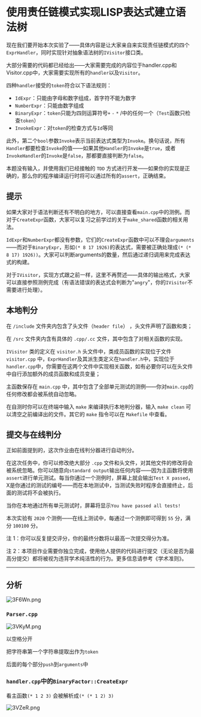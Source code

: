 # 使用责任链模式实现LISP表达式建立语法树

现在我们要开始本次实验了——具体内容是让大家亲自来实现责任链模式的四个`ExprHandler`，同时实现针对抽象语法树的`IVisitor`接口类。

大部分需要的代码都已经给出——大家需要完成的内容位于handler.cpp和Visitor.cpp中，大家需要实现所有的`handler`以及`Visitor`。

四种`handler`接受的`token`符合以下语法规则：

- `IdExpr`：只能由字母和数字组成，首字符不能为数字
- `NumberExpr`：只能由数字组成
- `BinaryExpr`：`token`只能为四则运算符号`+` `-` `*` /中的任何一个（`Test`函数只检查`token`）
- `InvokeExpr`：对`token`的检查方式与`Id`等同

此外，第二个`bool`参数`Invoke`表示当前表达式类型为`Invoke`。换句话说，所有`Handler`都要检查`Invoke`的值——如果其他`Handler`的`Invoke`是`true`，或者`InvokeHandler`的`Invoke`是`false`，那都要直接判断为`false`。

本题没有输入，并使用我们已经接触的 `TDD` 方式进行开发——如果你的实现是正确的，那么你的程序编译运行时将可以通过所有的`assert`，正确结束。

## 提示

如果大家对于语法判断还有不明白的地方，可以直接查看`main.cpp`中的测例。而对于`CreateExpr`函数，大家可以复习之前学过的关于`make_shared`函数的相关用法。

`IdExpr`和`NumberExpr`都没有参数，它们的`CreateExpr`函数中可以不理会`arguments`——而对于`BinaryExpr`，形如`(* 8 17 1926)`的表达式，需要被正确处理成`(* (* 8 17) 1926))`。大家可以判断arguments的数量，然后通过递归调用来完成表达式的构建。

对于`IVisitor`，实现方式跟之前一样，这里不再赘述——具体的输出格式，大家可以直接参照测例完成（有语法错误的表达式会判断为"`angry`"，你的`IVisitor`不需要进行处理）。



## 本地判分

在 `/include` 文件夹内包含了头文件（`header file`） ，头文件声明了函数和类；

在 `/src` 文件夹内含有具体的 `.cpp/.cc` 文件，其中包含了对相关函数的实现。

`IVisitor` 类的定义在 `visitor.h` 头文件中，类成员函数的实现位于文件 `visitor.cpp` 中，`ExprHandler`及其派生类定义在`handler.h`中，实现位于`handler.cpp`中，你需要在这两个文件中实现相关函数，如有必要你可以在头文件中自行添加额外的成员函数和成员变量；

主函数保存在 `main.cpp` 中，其中包含了全部单元测试的测例——你对`main.cpp`的任何修改都会被系统自动忽略。

在自测时你可以在终端中输入 `make` 来编译执行本地判分器，输入 `make clean` 可以清空之前编译出的文件。其它的 `make` 指令可以在 `Makefile` 中查看。



## 提交与在线判分

正如前面提到的，这次作业由在线判分器进行自动判分。

在这次任务中，你可以修改绝大部分 `.cpp` 文件和头文件，对其他文件的修改将会被系统忽略。你可以随意向`standard output`输出任何内容——因为主函数将使用`assert`进行单元测试。每当你通过一个测例时，屏幕上就会输出`Test X passed`，X是你通过的测试的编号——而在本地测试中，当测试失败时程序会直接终止，后面的测试将不会被执行。

当你在本地通过所有单元测试时，屏幕将显示`You have passed all tests!`

本次实验有 `2020` 个测例——在线上测试中，每通过一个测例即可得到 `55` 分，满分 `100100` 分。

注 1：你可以反复提交评分，你的最终分数将以最高一次提交得分为准。

注 2：本项目作业需要你独立完成，使用他人提供的代码进行提交（无论是否为最高分提交）都将被视为违背学术纯洁性的行为。更多信息请参考《学术准则》。



---



## 分析

 ![3F6Wn.png](https://wx2.sbimg.cn/2020/08/22/3F6Wn.png)

### `Parser.cpp`

 ![3VKyM.png](https://wx2.sbimg.cn/2020/08/22/3VKyM.png)

以空格分开

把字符串第一个字符串提取出作为`token`

后面的每个部分`push`到`arguments`中



### `handler.cpp`中的`BinaryFactor::CreateExpr`

看主函数`(* 1 2 3)` 会被解析成`(* (* 1 2) 3)`

 ![3VZeR.png](https://wx2.sbimg.cn/2020/08/22/3VZeR.png)